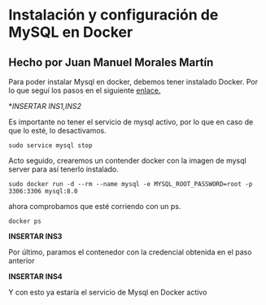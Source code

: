 # Instalación y configuración de MySQL en Docker

## Hecho por Juan Manuel Morales Martín  


Para poder instalar Mysql en docker, debemos tener instalado Docker. Por lo que seguí los pasos en el siguiente <a href="https://docs.docker.com/engine/install/ubuntu/">enlace.</a>  

**INSERTAR INS1,INS2*


Es importante no tener el servicio de mysql activo, por lo que en caso de que lo esté, lo desactivamos.

```
sudo service mysql stop
```

Acto seguido, crearemos un contender docker con la imagen de mysql server para así tenerlo instalado.


```
sudo docker run -d --rm --name mysql -e MYSQL_ROOT_PASSWORD=root -p 3306:3306 mysql:8.0
```


ahora comprobamos que esté corriendo con un ps.

```
docker ps
```
**INSERTAR INS3**

Por último, paramos el contenedor con la credencial obtenida en el paso anterior

**INSERTAR INS4**


Y con esto ya estaría el servicio de Mysql en Docker activo





